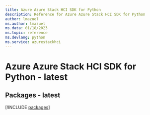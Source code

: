 ```yaml
---
title: Azure Azure Stack HCI SDK for Python
description: Reference for Azure Azure Stack HCI SDK for Python
author: lmazuel
ms.author: lmazuel
ms.data: 01/18/2023
ms.topic: reference
ms.devlang: python
ms.service: azurestackhci
---
```

# Azure Azure Stack HCI SDK for Python - latest
## Packages - latest
[!INCLUDE [packages](azure-stack-hci-index.md)]